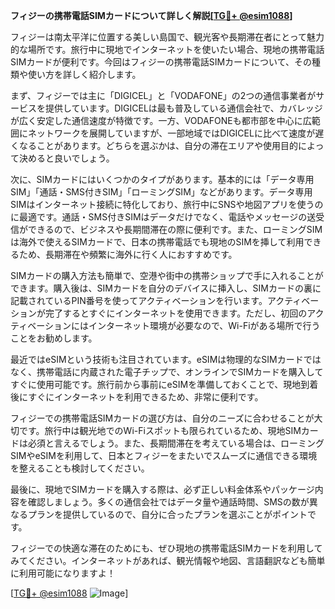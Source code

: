 **フィジーの携帯電話SIMカードについて詳しく解説[[TG💪+ @esim1088](https://t.me/s/esim1088)]**

フィジーは南太平洋に位置する美しい島国で、観光客や長期滞在者にとって魅力的な場所です。旅行中に現地でインターネットを使いたい場合、現地の携帯電話SIMカードが便利です。今回はフィジーの携帯電話SIMカードについて、その種類や使い方を詳しく紹介します。

まず、フィジーでは主に「DIGICEL」と「VODAFONE」の2つの通信事業者がサービスを提供しています。DIGICELは最も普及している通信会社で、カバレッジが広く安定した通信速度が特徴です。一方、VODAFONEも都市部を中心に広範囲にネットワークを展開していますが、一部地域ではDIGICELに比べて速度が遅くなることがあります。どちらを選ぶかは、自分の滞在エリアや使用目的によって決めると良いでしょう。

次に、SIMカードにはいくつかのタイプがあります。基本的には「データ専用SIM」「通話・SMS付きSIM」「ローミングSIM」などがあります。データ専用SIMはインターネット接続に特化しており、旅行中にSNSや地図アプリを使うのに最適です。通話・SMS付きSIMはデータだけでなく、電話やメッセージの送受信ができるので、ビジネスや長期間滞在の際に便利です。また、ローミングSIMは海外で使えるSIMカードで、日本の携帯電話でも現地のSIMを挿して利用できるため、長期滞在や頻繁に海外に行く人におすすめです。

SIMカードの購入方法も簡単で、空港や街中の携帯ショップで手に入れることができます。購入後は、SIMカードを自分のデバイスに挿入し、SIMカードの裏に記載されているPIN番号を使ってアクティベーションを行います。アクティベーションが完了するとすぐにインターネットを使用できます。ただし、初回のアクティベーションにはインターネット環境が必要なので、Wi-Fiがある場所で行うことをお勧めします。

最近ではeSIMという技術も注目されています。eSIMは物理的なSIMカードではなく、携帯電話に内蔵された電子チップで、オンラインでSIMカードを購入してすぐに使用可能です。旅行前から事前にeSIMを準備しておくことで、現地到着後にすぐにインターネットを利用できるため、非常に便利です。

フィジーでの携帯電話SIMカードの選び方は、自分のニーズに合わせることが大切です。旅行中は観光地でのWi-Fiスポットも限られているため、現地SIMカードは必須と言えるでしょう。また、長期間滞在を考えている場合は、ローミングSIMやeSIMを利用して、日本とフィジーをまたいでスムーズに通信できる環境を整えることも検討してください。

最後に、現地でSIMカードを購入する際は、必ず正しい料金体系やパッケージ内容を確認しましょう。多くの通信会社ではデータ量や通話時間、SMSの数が異なるプランを提供しているので、自分に合ったプランを選ぶことがポイントです。

フィジーでの快適な滞在のためにも、ぜひ現地の携帯電話SIMカードを利用してみてください。インターネットがあれば、観光情報や地図、言語翻訳なども簡単に利用可能になりますよ！

[[TG💪+ @esim1088](https://t.me/s/esim1088) ![Image](https://i.postimg.cc/Y0z9fWf4/image.png)]